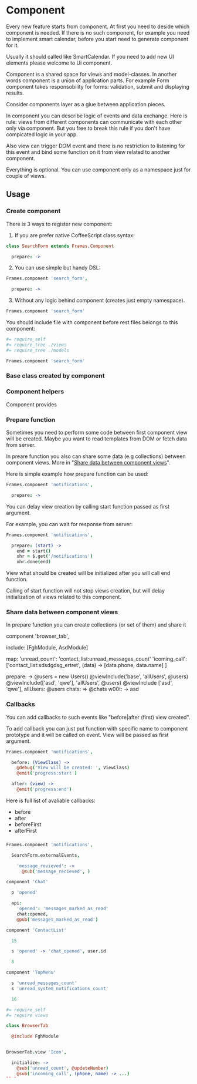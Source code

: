 # Component

Every new feature starts from component. At first you need to deside which
component is needed. If there is no such component, for example you need to
implement smart calendar, before you start need to generate component for it.

Usually it should called like SmartCalendar. If you need to add new UI elements
please welcome to Ui component.

Component is a shared space for views and model-classes. In another words
component is a union of application parts. For example Form component takes
responsobility for forms: validation, submit and displaying results.

Consider components layer as a glue between application pieces.

In component you can describe logic of events and data exchange. Here is rule:
views from different components can communicate with each other only via
component. But you free to break this rule if you don't have compicated logic in
your app.

Also view can trigger DOM event and there is no restriction to listening
for this event and bind some function on it from view related to another
component.

Everything is optional. You can use component only as a namespace just for
couple of views.

## Usage

### Create component

There is 3 ways to register new component:

1. If you are prefer native CoffeeScript class syntax:
  ``` coffeescript
  class SearchForm extends Frames.Component

    prepare: ->
  ```

2. You can use simple but handy DSL:
  ``` coffeescript
  Frames.component 'search_form',

    prepare: ->
  ```

3. Without any logic behind component (creates just empty namespace).
  ``` coffeescript
  Frames.component 'search_form'
  ```

You should include file with component before rest files belongs to this
component:

``` coffeescript
#= require_self
#= require_tree ./views
#= require_tree ./models

Frames.component 'search_form'
```

### Base class created by component



### Component helpers

Component provides

### Prepare function

Sometimes you need to perform some code between first component view will be
created. Maybe you want to read templates from DOM or fetch data from server.

In preare function you also can share some data (e.g collections) between
component views. More in "[Share data between component views]()".


Here is simple example how prepare function can be used:

``` coffeescript
Frames.component 'notifications',

  prepare: ->

```

You can delay view creation by calling start function passed as first argument.

For example, you can wait for response from server:

``` coffeescript
Frames.component 'notifications',

  prepare: (start) ->
    end = start()
    xhr = $.get('/notifications')
    xhr.done(end)
```

View what should be created will be initialized after you will call end
function.

Calling of start function will not stop views creation, but will delay
initialization of views related to this component.

### Share data between component views

In prepare function you can create collections (or set of them) and share
it

component 'browser_tab',

  include: [FghModule, AsdModule]

  map:
    'unread_count': 'contact_list:unread_messages_count'
    'icoming_call': ['contact_list:sdsdgdsg_ertret', (data) ->
      [data.phone, data.name]
    ]

  prepare: ->
    @users = new Users()
    @viewInclude('base', 'allUsers', @users)
    @viewInclude(['asd', 'qwe'], 'allUsers', @users)
    @viewInclude ['asd', 'qwe'],
      allUsers: @users
      chats: => @chats
      w00t: -> asd


### Callbacks

You can add callbacks to such events like "before|after (first) view created".

To add callback you can just put function with specific name to component
prototype and it will be called on event. View will be passed as first argument.

``` coffeescript
Frames.component 'notifications',

  before: (ViewClass) ->
    @debug('View will be created: ', ViewClass)
    @emit('progress:start')

  after: (view) ->
    @emit('progress:end')

```

Here is full list of avaliable callbacks:

* before
* after
* beforeFirst
* afterFirst


###

``` coffeescript
Frames.component 'notifications',

  SearchForm.externalEvents,

    'message_revieved': ->
      @sub('message_recieved', )


```


``` coffeescript
component 'Chat'

  p 'opened'

  api:
    'opened': 'messages_marked_as_read'
    chat:opened,
    @pub('messages_marked_as_read')

component 'ContactList'

  15

  s 'opened' -> 'chat_opened', user.id

  8

component 'TopMenu'

  s 'unread_messages_count'
  s 'unread_system_notifications_count'

  16

#= require_self
#= require views

class BrowserTab

  @include FghModule


BrowserTab.view 'Icon',

  initialize: ->
    @sub('unread_count', @updateNumber)
    @sub('incoming_call', (phone, name) -> ...)
`` `

